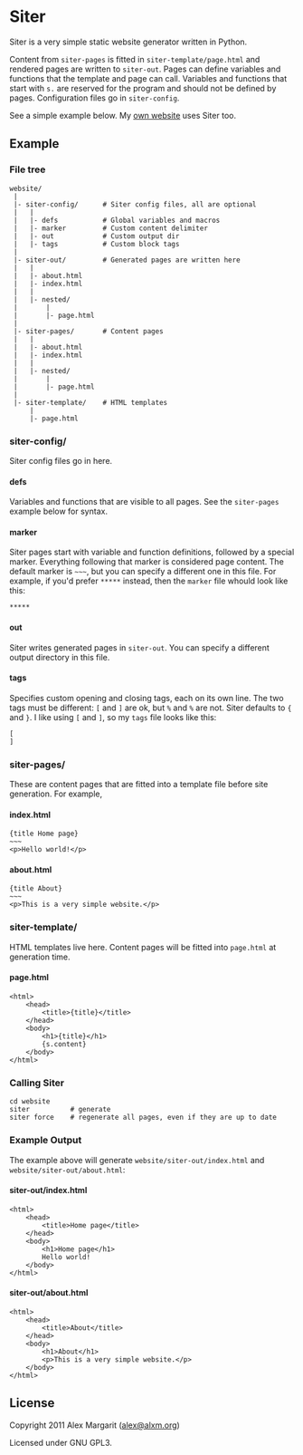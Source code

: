 Siter
=====

Siter is a very simple static website generator written in Python.

Content from `siter-pages` is fitted in `siter-template/page.html` and rendered pages are written to `siter-out`. Pages can define variables and functions that the template and page can call. Variables and functions that start with `s.` are reserved for the program and should not be defined by pages. Configuration files go in `siter-config`.

See a simple example below. My [own website](http://www.alxm.org) uses Siter too.

Example
-------

### File tree

    website/
     |
     |- siter-config/      # Siter config files, all are optional
     |   |
     |   |- defs           # Global variables and macros
     |   |- marker         # Custom content delimiter
     |   |- out            # Custom output dir
     |   |- tags           # Custom block tags
     |
     |- siter-out/         # Generated pages are written here
     |   |
     |   |- about.html
     |   |- index.html
     |   |
     |   |- nested/
     |       |
     |       |- page.html
     |
     |- siter-pages/       # Content pages
     |   |
     |   |- about.html
     |   |- index.html
     |   |
     |   |- nested/
     |       |
     |       |- page.html
     |
     |- siter-template/    # HTML templates
         |
         |- page.html

### siter-config/

Siter config files go in here.

#### defs

Variables and functions that are visible to all pages. See the `siter-pages` example below for syntax.

#### marker

Siter pages start with variable and function definitions, followed by a special marker. Everything following that marker is considered page content. The default marker is `~~~`, but you can specify a different one in this file. For example, if you'd prefer `*****` instead, then the `marker` file whould look like this:

    *****

#### out

Siter writes generated pages in `siter-out`. You can specify a different output directory in this file.

#### tags

Specifies custom opening and closing tags, each on its own line. The two tags must be different: `[` and `]` are ok, but `%` and `%` are not. Siter defaults to `{` and `}`. I like using `[` and `]`, so my `tags` file looks like this:

    [
    ]

### siter-pages/

These are content pages that are fitted into a template file before site generation. For example,

#### index.html

    {title Home page}
    ~~~
    <p>Hello world!</p>

#### about.html

    {title About}
    ~~~
    <p>This is a very simple website.</p>

### siter-template/

HTML templates live here. Content pages will be fitted into `page.html` at generation time.

#### page.html

    <html>
        <head>
            <title>{title}</title>
        </head>
        <body>
            <h1>{title}</h1>
            {s.content}
        </body>
    </html>

### Calling Siter

    cd website
    siter          # generate
    siter force    # regenerate all pages, even if they are up to date

### Example Output

The example above will generate `website/siter-out/index.html` and `website/siter-out/about.html`:

#### siter-out/index.html

    <html>
        <head>
            <title>Home page</title>
        </head>
        <body>
            <h1>Home page</h1>
            Hello world!
        </body>
    </html>

#### siter-out/about.html

    <html>
        <head>
            <title>About</title>
        </head>
        <body>
            <h1>About</h1>
            <p>This is a very simple website.</p>
        </body>
    </html>

License
-------

Copyright 2011 Alex Margarit (alex@alxm.org)

Licensed under GNU GPL3.

